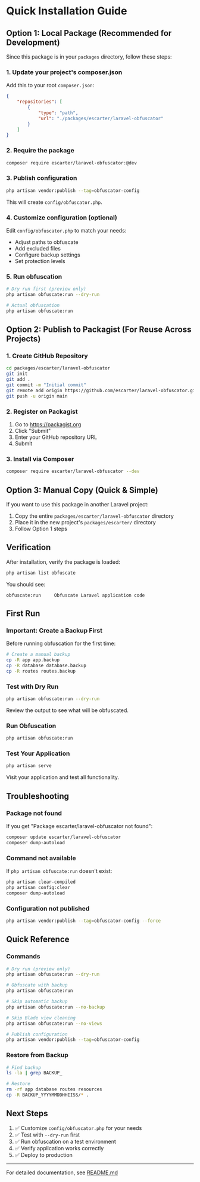 # Quick Installation Guide

## Option 1: Local Package (Recommended for Development)

Since this package is in your `packages` directory, follow these steps:

### 1. Update your project's composer.json

Add this to your root `composer.json`:

```json
{
    "repositories": [
        {
            "type": "path",
            "url": "./packages/escarter/laravel-obfuscator"
        }
    ]
}
```

### 2. Require the package

```bash
composer require escarter/laravel-obfuscator:@dev
```

### 3. Publish configuration

```bash
php artisan vendor:publish --tag=obfuscator-config
```

This will create `config/obfuscator.php`.

### 4. Customize configuration (optional)

Edit `config/obfuscator.php` to match your needs:
- Adjust paths to obfuscate
- Add excluded files
- Configure backup settings
- Set protection levels

### 5. Run obfuscation

```bash
# Dry run first (preview only)
php artisan obfuscate:run --dry-run

# Actual obfuscation
php artisan obfuscate:run
```

## Option 2: Publish to Packagist (For Reuse Across Projects)

### 1. Create GitHub Repository

```bash
cd packages/escarter/laravel-obfuscator
git init
git add .
git commit -m "Initial commit"
git remote add origin https://github.com/escarter/laravel-obfuscator.git
git push -u origin main
```

### 2. Register on Packagist

1. Go to https://packagist.org
2. Click "Submit"
3. Enter your GitHub repository URL
4. Submit

### 3. Install via Composer

```bash
composer require escarter/laravel-obfuscator --dev
```

## Option 3: Manual Copy (Quick & Simple)

If you want to use this package in another Laravel project:

1. Copy the entire `packages/escarter/laravel-obfuscator` directory
2. Place it in the new project's `packages/escarter/` directory
3. Follow Option 1 steps

## Verification

After installation, verify the package is loaded:

```bash
php artisan list obfuscate
```

You should see:
```
obfuscate:run     Obfuscate Laravel application code
```

## First Run

### Important: Create a Backup First

Before running obfuscation for the first time:

```bash
# Create a manual backup
cp -R app app.backup
cp -R database database.backup
cp -R routes routes.backup
```

### Test with Dry Run

```bash
php artisan obfuscate:run --dry-run
```

Review the output to see what will be obfuscated.

### Run Obfuscation

```bash
php artisan obfuscate:run
```

### Test Your Application

```bash
php artisan serve
```

Visit your application and test all functionality.

## Troubleshooting

### Package not found

If you get "Package escarter/laravel-obfuscator not found":

```bash
composer update escarter/laravel-obfuscator
composer dump-autoload
```

### Command not available

If `php artisan obfuscate:run` doesn't exist:

```bash
php artisan clear-compiled
php artisan config:clear
composer dump-autoload
```

### Configuration not published

```bash
php artisan vendor:publish --tag=obfuscator-config --force
```

## Quick Reference

### Commands

```bash
# Dry run (preview only)
php artisan obfuscate:run --dry-run

# Obfuscate with backup
php artisan obfuscate:run

# Skip automatic backup
php artisan obfuscate:run --no-backup

# Skip Blade view cleaning
php artisan obfuscate:run --no-views

# Publish configuration
php artisan vendor:publish --tag=obfuscator-config
```

### Restore from Backup

```bash
# Find backup
ls -la | grep BACKUP_

# Restore
rm -rf app database routes resources
cp -R BACKUP_YYYYMMDDHHIISS/* .
```

## Next Steps

1. ✅ Customize `config/obfuscator.php` for your needs
2. ✅ Test with `--dry-run` first
3. ✅ Run obfuscation on a test environment
4. ✅ Verify application works correctly
5. ✅ Deploy to production

---

For detailed documentation, see [README.md](README.md)


